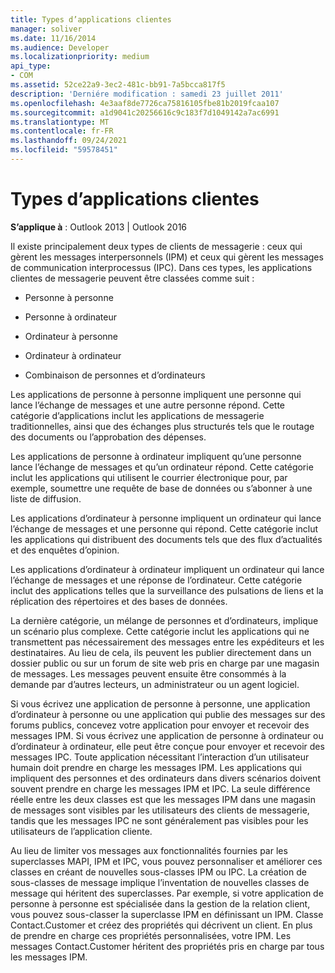 ```yaml
---
title: Types d’applications clientes
manager: soliver
ms.date: 11/16/2014
ms.audience: Developer
ms.localizationpriority: medium
api_type:
- COM
ms.assetid: 52ce22a9-3ec2-481c-bb91-7a5bcca817f5
description: 'Derniére modification : samedi 23 juillet 2011'
ms.openlocfilehash: 4e3aaf8de7726ca75816105fbe81b2019fcaa107
ms.sourcegitcommit: a1d9041c20256616c9c183f7d1049142a7ac6991
ms.translationtype: MT
ms.contentlocale: fr-FR
ms.lasthandoff: 09/24/2021
ms.locfileid: "59578451"
---
```

# <a name="types-of-client-applications"></a>Types d’applications clientes

  
  
**S’applique à** : Outlook 2013 | Outlook 2016 
  
Il existe principalement deux types de clients de messagerie : ceux qui gèrent les messages interpersonnels (IPM) et ceux qui gèrent les messages de communication interprocessus (IPC). Dans ces types, les applications clientes de messagerie peuvent être classées comme suit :
  
- Personne à personne
    
- Personne à ordinateur
    
- Ordinateur à personne
    
- Ordinateur à ordinateur
    
- Combinaison de personnes et d’ordinateurs
    
Les applications de personne à personne impliquent une personne qui lance l’échange de messages et une autre personne répond. Cette catégorie d’applications inclut les applications de messagerie traditionnelles, ainsi que des échanges plus structurés tels que le routage des documents ou l’approbation des dépenses.
  
Les applications de personne à ordinateur impliquent qu’une personne lance l’échange de messages et qu’un ordinateur répond. Cette catégorie inclut les applications qui utilisent le courrier électronique pour, par exemple, soumettre une requête de base de données ou s’abonner à une liste de diffusion.
  
Les applications d’ordinateur à personne impliquent un ordinateur qui lance l’échange de messages et une personne qui répond. Cette catégorie inclut les applications qui distribuent des documents tels que des flux d’actualités et des enquêtes d’opinion.
  
Les applications d’ordinateur à ordinateur impliquent un ordinateur qui lance l’échange de messages et une réponse de l’ordinateur. Cette catégorie inclut des applications telles que la surveillance des pulsations de liens et la réplication des répertoires et des bases de données.
  
La dernière catégorie, un mélange de personnes et d’ordinateurs, implique un scénario plus complexe. Cette catégorie inclut les applications qui ne transmettent pas nécessairement des messages entre les expéditeurs et les destinataires. Au lieu de cela, ils peuvent les publier directement dans un dossier public ou sur un forum de site web pris en charge par une magasin de messages. Les messages peuvent ensuite être consommés à la demande par d’autres lecteurs, un administrateur ou un agent logiciel.
  
Si vous écrivez une application de personne à personne, une application d’ordinateur à personne ou une application qui publie des messages sur des forums publics, concevez votre application pour envoyer et recevoir des messages IPM. Si vous écrivez une application de personne à ordinateur ou d’ordinateur à ordinateur, elle peut être conçue pour envoyer et recevoir des messages IPC. Toute application nécessitant l’interaction d’un utilisateur humain doit prendre en charge les messages IPM. Les applications qui impliquent des personnes et des ordinateurs dans divers scénarios doivent souvent prendre en charge les messages IPM et IPC. La seule différence réelle entre les deux classes est que les messages IPM dans une magasin de messages sont visibles par les utilisateurs des clients de messagerie, tandis que les messages IPC ne sont généralement pas visibles pour les utilisateurs de l’application cliente. 
  
Au lieu de limiter vos messages aux fonctionnalités fournies par les superclasses MAPI, IPM et IPC, vous pouvez personnaliser et améliorer ces classes en créant de nouvelles sous-classes IPM ou IPC. La création de sous-classes de message implique l’inventation de nouvelles classes de message qui héritent des superclasses. Par exemple, si votre application de personne à personne est spécialisée dans la gestion de la relation client, vous pouvez sous-classer la superclasse IPM en définissant un IPM. Classe Contact.Customer et créez des propriétés qui décrivent un client. En plus de prendre en charge ces propriétés personnalisées, votre IPM. Les messages Contact.Customer héritent des propriétés pris en charge par tous les messages IPM.
  


